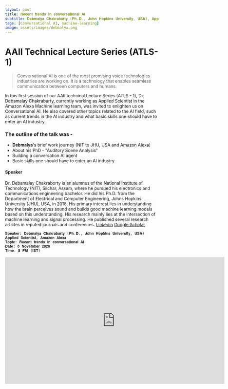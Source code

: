 ```yaml
---
layout: post
title: 𝐑𝐞𝐜𝐞𝐧𝐭 𝐭𝐫𝐞𝐧𝐝𝐬 𝐢𝐧 𝐜𝐨𝐧𝐯𝐞𝐫𝐬𝐚𝐭𝐢𝐨𝐧𝐚𝐥 𝐀𝐈
subtitle: 𝐃𝐞𝐛𝐦𝐚𝐥𝐲𝐚 𝐂𝐡𝐚𝐤𝐫𝐚𝐛𝐚𝐫𝐭𝐲 (𝐏𝐡.𝐃., 𝐉𝐨𝐡𝐧 𝐇𝐨𝐩𝐤𝐢𝐧𝐬 𝐔𝐧𝐢𝐯𝐞𝐫𝐬𝐢𝐭𝐲, 𝐔𝐒𝐀), 𝐀𝐩𝐩𝐥𝐢𝐞𝐝 𝐒𝐜𝐢𝐞𝐧𝐭𝐢𝐬𝐭, 𝐀𝐦𝐚𝐳𝐨𝐧 𝐀𝐥𝐞𝐱𝐚
tags: [Conversational AI, machine-learning]
image: assets/images/debmalya.png
---
```

# AAII Technical Lecture Series (ATLS-1)

>Conversational AI is one of the most promising voice technologies industries are working on. It is a technology that enables seamless communication between computers and humans.

In this first session of our AAII technical Lecture Series (ATLS - 1), Dr. Debamalay Chakrabarty, currently working as Applied Scientist in the Amazon Alexa Machine learning team, was invited to enlighten us on Conversational AI. He also covered other topics related to the AI field, such as current trends in the AI industry and what basic skills one should have to enter an AI industry.

### The outline of the talk was -
* 𝐃𝐞𝐛𝐦𝐚𝐥𝐲𝐚's brief work journey (NIT to JHU, USA and Amazon Alexa)
* About his PhD - "Auditory Scene Analysis"
* Building a conversation AI agent
* Basic skills one should have to enter an AI industry 

#### Speaker
Dr. Debamalay Chakraborty is an alumnus of the National Institute of Technology (NIT), Silchar, Assam, where he pursued his electronics and communications engineering bachelor. He did his Ph.D. from the Department of Electrical and Computer Engineering, Johns Hopkins University (JHU), USA, in 2018. His primary interest lies in understanding how the brain perceives sound and builds good machine learning models based on this understanding. His research mainly lies at the intersection of machine learning and signal processing. He published several research articles in reputed journals and conferences. 
[Linkedin](https://www.linkedin.com/in/debmalya-chakrabarty-9a650528/)
[Google Scholar](https://scholar.google.com/citations?user=4Aw6qlMAAAAJ&hl=en)

```
𝐒𝐩𝐞𝐚𝐤𝐞𝐫: 𝐃𝐞𝐛𝐦𝐚𝐥𝐲𝐚 𝐂𝐡𝐚𝐤𝐫𝐚𝐛𝐚𝐫𝐭𝐲 (𝐏𝐡.𝐃., 𝐉𝐨𝐡𝐧 𝐇𝐨𝐩𝐤𝐢𝐧𝐬 𝐔𝐧𝐢𝐯𝐞𝐫𝐬𝐢𝐭𝐲, 𝐔𝐒𝐀)
𝐀𝐩𝐩𝐥𝐢𝐞𝐝 𝐒𝐜𝐢𝐞𝐧𝐭𝐢𝐬𝐭, 𝐀𝐦𝐚𝐳𝐨𝐧 𝐀𝐥𝐞𝐱𝐚
𝐓𝐨𝐩𝐢𝐜: 𝐑𝐞𝐜𝐞𝐧𝐭 𝐭𝐫𝐞𝐧𝐝𝐬 𝐢𝐧 𝐜𝐨𝐧𝐯𝐞𝐫𝐬𝐚𝐭𝐢𝐨𝐧𝐚𝐥 𝐀𝐈
𝐃𝐚𝐭𝐞: 𝟖 𝐍𝐨𝐯𝐞𝐦𝐛𝐞𝐫 𝟐𝟎𝟐𝟎
𝐓𝐢𝐦𝐞: 𝟓 𝐏𝐌 (𝐈𝐒𝐓)
```
<p><iframe width="720" height="415" src="https://www.youtube.com/embed/O2pyvum7fYc" title="YouTube video player" frameborder="0" allow="accelerometer; autoplay; clipboard-write; encrypted-media; gyroscope; picture-in-picture" allowfullscreen></iframe></p>

